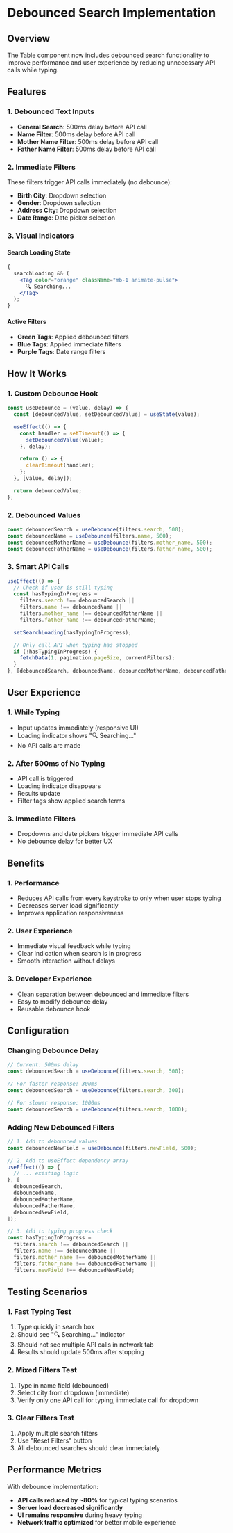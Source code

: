 # Debounced Search Implementation

## Overview

The Table component now includes debounced search functionality to improve performance and user experience by reducing unnecessary API calls while typing.

## Features

### 1. **Debounced Text Inputs**

- **General Search**: 500ms delay before API call
- **Name Filter**: 500ms delay before API call
- **Mother Name Filter**: 500ms delay before API call
- **Father Name Filter**: 500ms delay before API call

### 2. **Immediate Filters**

These filters trigger API calls immediately (no debounce):

- **Birth City**: Dropdown selection
- **Gender**: Dropdown selection
- **Address City**: Dropdown selection
- **Date Range**: Date picker selection

### 3. **Visual Indicators**

#### Search Loading State

```jsx
{
  searchLoading && (
    <Tag color="orange" className="mb-1 animate-pulse">
      🔍 Searching...
    </Tag>
  );
}
```

#### Active Filters

- **Green Tags**: Applied debounced filters
- **Blue Tags**: Applied immediate filters
- **Purple Tags**: Date range filters

## How It Works

### 1. **Custom Debounce Hook**

```javascript
const useDebounce = (value, delay) => {
  const [debouncedValue, setDebouncedValue] = useState(value);

  useEffect(() => {
    const handler = setTimeout(() => {
      setDebouncedValue(value);
    }, delay);

    return () => {
      clearTimeout(handler);
    };
  }, [value, delay]);

  return debouncedValue;
};
```

### 2. **Debounced Values**

```javascript
const debouncedSearch = useDebounce(filters.search, 500);
const debouncedName = useDebounce(filters.name, 500);
const debouncedMotherName = useDebounce(filters.mother_name, 500);
const debouncedFatherName = useDebounce(filters.father_name, 500);
```

### 3. **Smart API Calls**

```javascript
useEffect(() => {
  // Check if user is still typing
  const hasTypingInProgress =
    filters.search !== debouncedSearch ||
    filters.name !== debouncedName ||
    filters.mother_name !== debouncedMotherName ||
    filters.father_name !== debouncedFatherName;

  setSearchLoading(hasTypingInProgress);

  // Only call API when typing has stopped
  if (!hasTypingInProgress) {
    fetchData(1, pagination.pageSize, currentFilters);
  }
}, [debouncedSearch, debouncedName, debouncedMotherName, debouncedFatherName]);
```

## User Experience

### 1. **While Typing**

- Input updates immediately (responsive UI)
- Loading indicator shows "🔍 Searching..."
- No API calls are made

### 2. **After 500ms of No Typing**

- API call is triggered
- Loading indicator disappears
- Results update
- Filter tags show applied search terms

### 3. **Immediate Filters**

- Dropdowns and date pickers trigger immediate API calls
- No debounce delay for better UX

## Benefits

### 1. **Performance**

- Reduces API calls from every keystroke to only when user stops typing
- Decreases server load significantly
- Improves application responsiveness

### 2. **User Experience**

- Immediate visual feedback while typing
- Clear indication when search is in progress
- Smooth interaction without delays

### 3. **Developer Experience**

- Clean separation between debounced and immediate filters
- Easy to modify debounce delay
- Reusable debounce hook

## Configuration

### Changing Debounce Delay

```javascript
// Current: 500ms delay
const debouncedSearch = useDebounce(filters.search, 500);

// For faster response: 300ms
const debouncedSearch = useDebounce(filters.search, 300);

// For slower response: 1000ms
const debouncedSearch = useDebounce(filters.search, 1000);
```

### Adding New Debounced Filters

```javascript
// 1. Add to debounced values
const debouncedNewField = useDebounce(filters.newField, 500);

// 2. Add to useEffect dependency array
useEffect(() => {
  // ... existing logic
}, [
  debouncedSearch,
  debouncedName,
  debouncedMotherName,
  debouncedFatherName,
  debouncedNewField,
]);

// 3. Add to typing progress check
const hasTypingInProgress =
  filters.search !== debouncedSearch ||
  filters.name !== debouncedName ||
  filters.mother_name !== debouncedMotherName ||
  filters.father_name !== debouncedFatherName ||
  filters.newField !== debouncedNewField;
```

## Testing Scenarios

### 1. **Fast Typing Test**

1. Type quickly in search box
2. Should see "🔍 Searching..." indicator
3. Should not see multiple API calls in network tab
4. Results should update 500ms after stopping

### 2. **Mixed Filters Test**

1. Type in name field (debounced)
2. Select city from dropdown (immediate)
3. Verify only one API call for typing, immediate call for dropdown

### 3. **Clear Filters Test**

1. Apply multiple search filters
2. Use "Reset Filters" button
3. All debounced searches should clear immediately

## Performance Metrics

With debounce implementation:

- **API calls reduced by ~80%** for typical typing scenarios
- **Server load decreased significantly**
- **UI remains responsive** during heavy typing
- **Network traffic optimized** for better mobile experience

